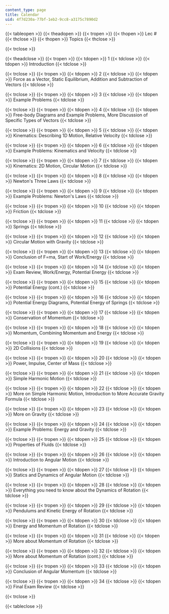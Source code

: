 ```yaml
---
content_type: page
title: Calendar
uid: 4f7d230a-77bf-1eb2-9cc8-a3175c7890d2
---
```


{{< tableopen >}}
{{< theadopen >}}
{{< tropen >}}
{{< thopen >}}
Lec #
{{< thclose >}}
{{< thopen >}}
Topics
{{< thclose >}}

{{< trclose >}}

{{< theadclose >}}
{{< tropen >}}
{{< tdopen >}}
1
{{< tdclose >}}
{{< tdopen >}}
Introduction
{{< tdclose >}}

{{< trclose >}}
{{< tropen >}}
{{< tdopen >}}
2
{{< tdclose >}}
{{< tdopen >}}
Force as a Vector, Static Equilibrium, Addition and Subtraction of Vectors
{{< tdclose >}}

{{< trclose >}}
{{< tropen >}}
{{< tdopen >}}
3
{{< tdclose >}}
{{< tdopen >}}
Example Problems
{{< tdclose >}}

{{< trclose >}}
{{< tropen >}}
{{< tdopen >}}
4
{{< tdclose >}}
{{< tdopen >}}
Free-body Diagrams and Example Problems, More Discussion of Specific Types of Vectors
{{< tdclose >}}

{{< trclose >}}
{{< tropen >}}
{{< tdopen >}}
5
{{< tdclose >}}
{{< tdopen >}}
Kinematics: Describing 1D Motion, Relative Velocity
{{< tdclose >}}

{{< trclose >}}
{{< tropen >}}
{{< tdopen >}}
6
{{< tdclose >}}
{{< tdopen >}}
Example Problems: Kinematics and Velocity
{{< tdclose >}}

{{< trclose >}}
{{< tropen >}}
{{< tdopen >}}
7
{{< tdclose >}}
{{< tdopen >}}
Kinematics: 2D Motion, Circular Motion
{{< tdclose >}}

{{< trclose >}}
{{< tropen >}}
{{< tdopen >}}
8
{{< tdclose >}}
{{< tdopen >}}
Newton's Three Laws
{{< tdclose >}}

{{< trclose >}}
{{< tropen >}}
{{< tdopen >}}
9
{{< tdclose >}}
{{< tdopen >}}
Example Problems: Newton's Laws
{{< tdclose >}}

{{< trclose >}}
{{< tropen >}}
{{< tdopen >}}
10
{{< tdclose >}}
{{< tdopen >}}
Friction
{{< tdclose >}}

{{< trclose >}}
{{< tropen >}}
{{< tdopen >}}
11
{{< tdclose >}}
{{< tdopen >}}
Springs
{{< tdclose >}}

{{< trclose >}}
{{< tropen >}}
{{< tdopen >}}
12
{{< tdclose >}}
{{< tdopen >}}
Circular Motion with Gravity
{{< tdclose >}}

{{< trclose >}}
{{< tropen >}}
{{< tdopen >}}
13
{{< tdclose >}}
{{< tdopen >}}
Conclusion of F=ma, Start of Work/Energy
{{< tdclose >}}

{{< trclose >}}
{{< tropen >}}
{{< tdopen >}}
14
{{< tdclose >}}
{{< tdopen >}}
Exam Review, Work/Energy, Potential Energy
{{< tdclose >}}

{{< trclose >}}
{{< tropen >}}
{{< tdopen >}}
15
{{< tdclose >}}
{{< tdopen >}}
Potential Energy (cont.)
{{< tdclose >}}

{{< trclose >}}
{{< tropen >}}
{{< tdopen >}}
16
{{< tdclose >}}
{{< tdopen >}}
Potential Energy Diagrams, Potential Energy of Springs
{{< tdclose >}}

{{< trclose >}}
{{< tropen >}}
{{< tdopen >}}
17
{{< tdclose >}}
{{< tdopen >}}
Conservation of Momentum
{{< tdclose >}}

{{< trclose >}}
{{< tropen >}}
{{< tdopen >}}
18
{{< tdclose >}}
{{< tdopen >}}
Momentum, Combining Momentum and Energy
{{< tdclose >}}

{{< trclose >}}
{{< tropen >}}
{{< tdopen >}}
19
{{< tdclose >}}
{{< tdopen >}}
2D Collisions
{{< tdclose >}}

{{< trclose >}}
{{< tropen >}}
{{< tdopen >}}
20
{{< tdclose >}}
{{< tdopen >}}
Power, Impulse, Center of Mass
{{< tdclose >}}

{{< trclose >}}
{{< tropen >}}
{{< tdopen >}}
21
{{< tdclose >}}
{{< tdopen >}}
Simple Harmonic Motion
{{< tdclose >}}

{{< trclose >}}
{{< tropen >}}
{{< tdopen >}}
22
{{< tdclose >}}
{{< tdopen >}}
More on Simple Harmonic Motion, Introduction to More Accurate Gravity Formula
{{< tdclose >}}

{{< trclose >}}
{{< tropen >}}
{{< tdopen >}}
23
{{< tdclose >}}
{{< tdopen >}}
More on Gravity
{{< tdclose >}}

{{< trclose >}}
{{< tropen >}}
{{< tdopen >}}
24
{{< tdclose >}}
{{< tdopen >}}
Example Problems: Energy and Gravity
{{< tdclose >}}

{{< trclose >}}
{{< tropen >}}
{{< tdopen >}}
25
{{< tdclose >}}
{{< tdopen >}}
Properties of Fluids
{{< tdclose >}}

{{< trclose >}}
{{< tropen >}}
{{< tdopen >}}
26
{{< tdclose >}}
{{< tdopen >}}
Introduction to Angular Motion
{{< tdclose >}}

{{< trclose >}}
{{< tropen >}}
{{< tdopen >}}
27
{{< tdclose >}}
{{< tdopen >}}
Statics and Dynamics of Angular Motion
{{< tdclose >}}

{{< trclose >}}
{{< tropen >}}
{{< tdopen >}}
28
{{< tdclose >}}
{{< tdopen >}}
Everything you need to know about the Dynamics of Rotation
{{< tdclose >}}

{{< trclose >}}
{{< tropen >}}
{{< tdopen >}}
29
{{< tdclose >}}
{{< tdopen >}}
Pendulums and Kinetic Energy of Rotation
{{< tdclose >}}

{{< trclose >}}
{{< tropen >}}
{{< tdopen >}}
30
{{< tdclose >}}
{{< tdopen >}}
Energy and Momentum of Rotation
{{< tdclose >}}

{{< trclose >}}
{{< tropen >}}
{{< tdopen >}}
31
{{< tdclose >}}
{{< tdopen >}}
More about Momentum of Rotation
{{< tdclose >}}

{{< trclose >}}
{{< tropen >}}
{{< tdopen >}}
32
{{< tdclose >}}
{{< tdopen >}}
More about Momentum of Rotation (cont.)
{{< tdclose >}}

{{< trclose >}}
{{< tropen >}}
{{< tdopen >}}
33
{{< tdclose >}}
{{< tdopen >}}
Conclusion of Angular Momentum
{{< tdclose >}}

{{< trclose >}}
{{< tropen >}}
{{< tdopen >}}
34
{{< tdclose >}}
{{< tdopen >}}
Final Exam Review
{{< tdclose >}}

{{< trclose >}}

{{< tableclose >}}